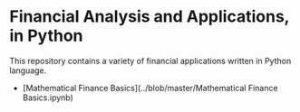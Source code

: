 # Financial Analysis and Applications, in Python
This repository contains a variety of financial applications written in Python language. 
* [Mathematical Finance Basics](../blob/master/Mathematical Finance Basics.ipynb)
